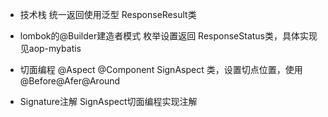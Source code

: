 - 技术栈
    统一返回使用泛型<T> ResponseResult类
 - lombok的@Builder建造者模式
   枚举设置返回 ResponseStatus类，具体实现见aop-mybatis
 
 - 切面编程 @Aspect
   @Component
   SignAspect 类，设置切点位置，使用@Before@Afer@Around
 
 - Signature注解 SignAspect切面编程实现注解
 